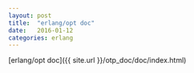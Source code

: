 ```yaml
---
layout: post
title:  "erlang/opt doc"
date:   2016-01-12
categories: erlang
---
```


[erlang/opt doc]({{ site.url }}/otp_doc/doc/index.html)

